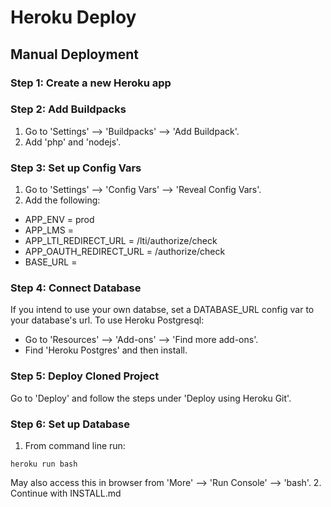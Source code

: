 # Heroku Deploy
## Manual Deployment
### Step 1: Create a new Heroku app
### Step 2: Add Buildpacks
1. Go to 'Settings' --> 'Buildpacks' --> 'Add Buildpack'.
2. Add 'php' and 'nodejs'.
### Step 3: Set up Config Vars
1. Go to 'Settings' --> 'Config Vars' --> 'Reveal Config Vars'.
2. Add the following:
  * APP_ENV = prod
  * APP_LMS = <LMS>
  * APP_LTI_REDIRECT_URL = <Heroku app URL>/lti/authorize/check
  * APP_OAUTH_REDIRECT_URL = <Heroku app URL>/authorize/check
  * BASE_URL = <Heroku app URL>
### Step 4: Connect Database
If you intend to use your own databse, set a DATABASE_URL config var to your database's url. To use Heroku Postgresql:
  * Go to 'Resources' --> 'Add-ons' --> 'Find more add-ons'.
  * Find 'Heroku Postgres' and then install.
### Step 5: Deploy Cloned Project
Go to 'Deploy' and follow the steps under 'Deploy using Heroku Git'.
### Step 6: Set up Database
1. From command line run:
```
heroku run bash
```
May also access this in browser from 'More' --> 'Run Console' --> 'bash'.
2. Continue with INSTALL.md
